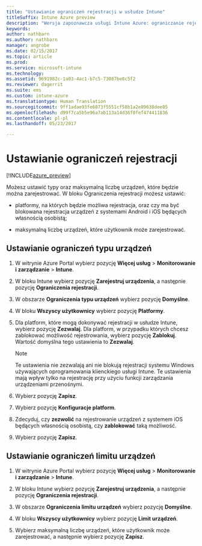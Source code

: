 ```yaml
---
title: "Ustawianie ograniczeń rejestracji w usłudze Intune"
titleSuffix: Intune Azure preview
description: "Wersja zapoznawcza usługi Intune Azure: ograniczanie rejestrowania według platform i ustawianie limitu rejestracji urządzeń w usłudze Intune. "
keywords: 
author: nathbarn
ms.author: nathbarn
manager: angrobe
ms.date: 02/15/2017
ms.topic: article
ms.prod: 
ms.service: microsoft-intune
ms.technology: 
ms.assetid: 9691982c-1a03-4ac1-b7c5-73087be8c5f2
ms.reviewer: dagerrit
ms.suite: ems
ms.custom: intune-azure
ms.translationtype: Human Translation
ms.sourcegitcommit: 9ff1adae93fe6873f5551cf58b1a2e89638dee85
ms.openlocfilehash: d99f7ca5b5e96a7ab113a14d36f0fef474411836
ms.contentlocale: pl-pl
ms.lasthandoff: 05/23/2017

---
```


# <a name="set-enrollment-restrictions"></a>Ustawianie ograniczeń rejestracji 

[!INCLUDE[azure_preview](./includes/azure_preview.md)]

Możesz ustawić typy oraz maksymalną liczbę urządzeń, które będzie można zarejestrować. W bloku Ograniczenia rejestracji możesz ustawić:

- platformy, na których będzie możliwa rejestracja, oraz czy ma być blokowana rejestracja urządzeń z systemami Android i iOS będących własnością osobistą;

- maksymalną liczbę urządzeń, które użytkownik może zarejestrować.

## <a name="set-device-type-restrictions"></a>Ustawianie ograniczeń typu urządzeń

1. W witrynie Azure Portal wybierz pozycję **Więcej usług** > **Monitorowanie i zarządzanie** > **Intune**.

2. W bloku Intune wybierz pozycję **Zarejestruj urządzenia**, a następnie pozycję **Ograniczenia rejestracji**.

3. W obszarze **Ograniczenia typu urządzeń** wybierz pozycję **Domyślne**.

4. W bloku **Wszyscy użytkownicy** wybierz pozycję **Platformy**.

5. Dla platform, które mogą dokonywać rejestracji w usłudze Intune, wybierz pozycję **Zezwalaj**. Dla platform, w przypadku których chcesz zablokować możliwość rejestrowania, wybierz pozycję **Zablokuj**. Wartość domyślna tego ustawienia to **Zezwalaj**. 

    >[!NOTE]
    >Te ustawienia nie zezwalają ani nie blokują rejestracji systemu Windows używających oprogramowania klienckiego usługi Intune. Te ustawienia mają wpływ tylko na rejestrację przy użyciu funkcji zarządzania urządzeniami przenośnymi. 

6. Wybierz pozycję **Zapisz**.

7. Wybierz pozycję **Konfiguracje platform**.

8. Zdecyduj, czy **zezwolić** na rejestrowanie urządzeń z systemem iOS będących własnością osobistą, czy **zablokować** taką możliwość.

9. Wybierz pozycję **Zapisz**.

## <a name="set-device-limit-restrictions"></a>Ustawianie ograniczeń limitu urządzeń

1. W witrynie Azure Portal wybierz pozycję **Więcej usług** > **Monitorowanie i zarządzanie** > **Intune**.

2. W bloku Intune wybierz pozycję **Zarejestruj urządzenia**, a następnie pozycję **Ograniczenia rejestracji**.

3. W obszarze **Ograniczenia limitu urządzeń** wybierz pozycję **Domyślne**.

4. W bloku **Wszyscy użytkownicy** wybierz pozycję **Limit urządzeń**.

5. Wybierz maksymalną liczbę urządzeń, które użytkownik może zarejestrować, a następnie wybierz pozycję **Zapisz**.

